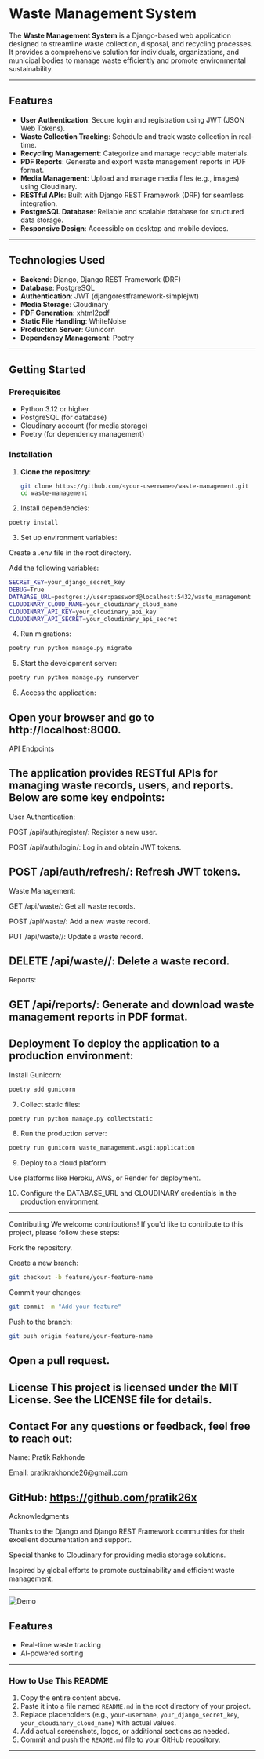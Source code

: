 # Waste Management System

The **Waste Management System** is a Django-based web application designed to streamline waste collection, disposal, and recycling processes. It provides a comprehensive solution for individuals, organizations, and municipal bodies to manage waste efficiently and promote environmental sustainability.

---

## Features

- **User Authentication**: Secure login and registration using JWT (JSON Web Tokens).
- **Waste Collection Tracking**: Schedule and track waste collection in real-time.
- **Recycling Management**: Categorize and manage recyclable materials.
- **PDF Reports**: Generate and export waste management reports in PDF format.
- **Media Management**: Upload and manage media files (e.g., images) using Cloudinary.
- **RESTful APIs**: Built with Django REST Framework (DRF) for seamless integration.
- **PostgreSQL Database**: Reliable and scalable database for structured data storage.
- **Responsive Design**: Accessible on desktop and mobile devices.

---

## Technologies Used

- **Backend**: Django, Django REST Framework (DRF)
- **Database**: PostgreSQL
- **Authentication**: JWT (djangorestframework-simplejwt)
- **Media Storage**: Cloudinary
- **PDF Generation**: xhtml2pdf
- **Static File Handling**: WhiteNoise
- **Production Server**: Gunicorn
- **Dependency Management**: Poetry

---

## Getting Started

### Prerequisites

- Python 3.12 or higher
- PostgreSQL (for database)
- Cloudinary account (for media storage)
- Poetry (for dependency management)

### Installation

1. **Clone the repository**:
   ```bash
   git clone https://github.com/<your-username>/waste-management.git
   cd waste-management
   ```
2. Install dependencies:
```bash
poetry install
```

3. Set up environment variables:

Create a .env file in the root directory.

Add the following variables:

```bash
SECRET_KEY=your_django_secret_key
DEBUG=True
DATABASE_URL=postgres://user:password@localhost:5432/waste_management
CLOUDINARY_CLOUD_NAME=your_cloudinary_cloud_name
CLOUDINARY_API_KEY=your_cloudinary_api_key
CLOUDINARY_API_SECRET=your_cloudinary_api_secret
```

4. Run migrations:
```bash
poetry run python manage.py migrate
```
5. Start the development server:
```bash
poetry run python manage.py runserver
```
6. Access the application:

Open your browser and go to http://localhost:8000.
---
API Endpoints

The application provides RESTful APIs for managing waste records, users, and reports. Below are some key endpoints:
---
User Authentication:

POST /api/auth/register/: Register a new user.

POST /api/auth/login/: Log in and obtain JWT tokens.

POST /api/auth/refresh/: Refresh JWT tokens.
---
Waste Management:

GET /api/waste/: Get all waste records.

POST /api/waste/: Add a new waste record.

PUT /api/waste/<id>/: Update a waste record.

DELETE /api/waste/<id>/: Delete a waste record.
---
Reports:

GET /api/reports/: Generate and download waste management reports in PDF format.
---
Deployment
To deploy the application to a production environment:
---
Install Gunicorn:
```bash
poetry add gunicorn
```
7. Collect static files:
```bash
poetry run python manage.py collectstatic
```

8. Run the production server:
```bash
poetry run gunicorn waste_management.wsgi:application
```
9. Deploy to a cloud platform:

Use platforms like Heroku, AWS, or Render for deployment.

10. Configure the DATABASE_URL and CLOUDINARY credentials in the production environment.

---

Contributing
We welcome contributions! If you'd like to contribute to this project, please follow these steps:

Fork the repository.

Create a new branch:

```bash
git checkout -b feature/your-feature-name
```
Commit your changes:
```bash
git commit -m "Add your feature"
```
Push to the branch:
```bash
git push origin feature/your-feature-name
```
Open a pull request.
---
License
This project is licensed under the MIT License. See the LICENSE file for details.
---
Contact
For any questions or feedback, feel free to reach out:
---
Name: Pratik Rakhonde

Email: pratikrakhonde26@gmail.com

GitHub: https://github.com/pratik26x
---
Acknowledgments

Thanks to the Django and Django REST Framework communities for their excellent documentation and support.

Special thanks to Cloudinary for providing media storage solutions.

Inspired by global efforts to promote sustainability and efficient waste management.


---

![Demo](demo.gif)
## Features
- Real-time waste tracking
- AI-powered sorting

---

### **How to Use This README**
1. Copy the entire content above.
2. Paste it into a file named `README.md` in the root directory of your project.
3. Replace placeholders (e.g., `your-username`, `your_django_secret_key`, `your_cloudinary_cloud_name`) with actual values.
4. Add actual screenshots, logos, or additional sections as needed.
5. Commit and push the `README.md` file to your GitHub repository.

---


